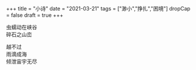 +++
title = "小诗"
date = "2021-03-21"
tags = ["渺小","挣扎","困境"]
dropCap = false
draft = true
+++

虫蠕动在峡谷<br>
碎石之山峦<br>

越不过<br>
雨滴成海<br>
倾泄宙宇无尽<br>
